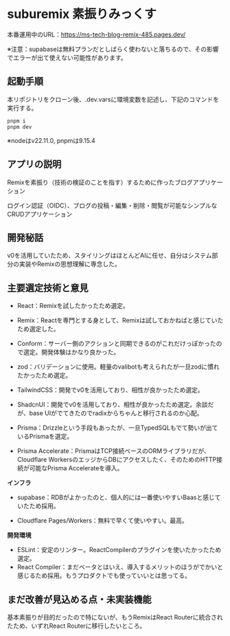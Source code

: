 # suburemix 素振りみっくす

本番運用中のURL：https://ms-tech-blog-remix-485.pages.dev/

※注意：supabaseは無料プランだとしばらく使わないと落ちるので、その影響でエラーが出て使えない可能性があります。

## 起動手順
本リポジトリをクローン後、.dev.varsに環境変数を記述し、下記のコマンドを実行する。

```
pnpm i
pnpm dev
```

※nodeはv22.11.0, pnpmは9.15.4

## アプリの説明

Remixを素振り（技術の検証のことを指す）するために作ったブログアプリケーション

ログイン認証（OIDC）、ブログの投稿・編集・削除・閲覧が可能なシンプルなCRUDアプリケーション

## 開発秘話
v0を活用していたため、スタイリングはほとんどAIに任せ、自分はシステム部分の実装やRemixの思想理解に専念した。

## 主要選定技術と意見

- React：Remixを試したかったため選定。

- Remix：Reactを専門とする身として、Remixは試しておかねばと感じていたため選定した。

- Conform：サーバー側のアクションと同期できるのがこれだけっぽかったので選定。開発体験はかなり良かった。

- zod：バリデーションに使用。軽量のvalibotも考えられたが一旦zodに慣れたかったため選定。

- TailwindCSS：開発でv0を活用しており、相性が良かったため選定。

- ShadcnUI：開発でv0を活用しており、相性が良かったため選定。余談だが、base UIがでてきたのでradixからちゃんと移行されるのか心配。

- Prisma：Drizzleという手段もあったが、一旦TypedSQLもでて勢いが出ているPrismaを選定。

- Prisma Accelerate：PrismaはTCP接続ベースのORMライブラリだが、Cloudflare WorkersのエッジからDBにアクセスしたく、そのためのHTTP接続が可能なPrisma Accelerateを導入。

**インフラ**

- supabase：RDBがよかったのと、個人的には一番使いやすいBaasと感じていたため採用。

- Cloudflare Pages/Workers：無料で早くて使いやすい。最高。

**開発環境**
- ESLint：安定のリンター。ReactCompilerのプラグインを使いたかったため選定。
- React Compiler：まだベータとはいえ、導入するメリットのほうがでかいと感じるため採用。もうプロダクトでも使っていいとは思ってる。

## まだ改善が見込める点・未実装機能
基本素振りが目的だったので特にないが、もうRemixはReact Routerに統合されたため、いずれReact Routerに移行したいところ。